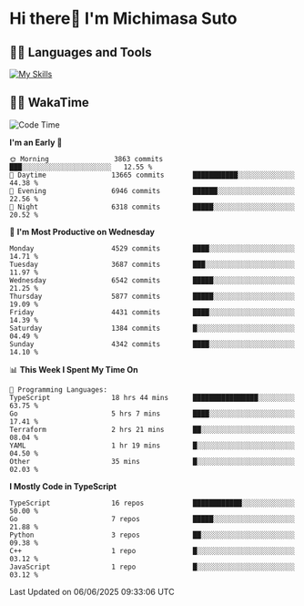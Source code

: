 # Hi there👋 I'm Michimasa Suto

## 🧑‍💻 Languages and Tools
[![My Skills](https://skillicons.dev/icons?i=ts,nextjs,react,go,python,aws,terraform)](https://skillicons.dev)

<!--
**Suto-Michimasa/Suto-Michimasa** is a ✨ _special_ ✨ repository because its `README.md` (this file) appears on your GitHub profile.

Here are some ideas to get you started:

- 🔭 I’m currently working on ...
- 🌱 I’m currently learning ...
- 👯 I’m looking to collaborate on ...
- 🤔 I’m looking for help with ...
- 💬 Ask me about ...
- 📫 How to reach me: ...
- 😄 Pronouns: ...
- ⚡ Fun fact: ...
-->
<!--
## 💎 Github Stats

<div>
  <img height="170" align="left" src="https://github-readme-stats.vercel.app/api?username=Suto-michimasa&count_private=true&show_icons=true&theme=dark" />
  <img height="170" src="https://github-readme-stats.vercel.app/api/top-langs/?username=Suto-michimasa&langs_count=8&layout=compact&theme=dark" />
</div>
-->
<!-- ## 🏆 GitHub Profile Trophy

<img width="800" src="https://github-profile-trophy.vercel.app/?username=Suto-michimasa&theme=onedark&no-frame=true"/>
 -->

## 🧑‍💻 WakaTime
<!--START_SECTION:waka-->
![Code Time](http://img.shields.io/badge/Code%20Time-930%20hrs%2032%20mins-blue)

**I'm an Early 🐤** 

```text
🌞 Morning                3863 commits        ███░░░░░░░░░░░░░░░░░░░░░░   12.55 % 
🌆 Daytime                13665 commits       ███████████░░░░░░░░░░░░░░   44.38 % 
🌃 Evening                6946 commits        ██████░░░░░░░░░░░░░░░░░░░   22.56 % 
🌙 Night                  6318 commits        █████░░░░░░░░░░░░░░░░░░░░   20.52 % 
```
📅 **I'm Most Productive on Wednesday** 

```text
Monday                   4529 commits        ████░░░░░░░░░░░░░░░░░░░░░   14.71 % 
Tuesday                  3687 commits        ███░░░░░░░░░░░░░░░░░░░░░░   11.97 % 
Wednesday                6542 commits        █████░░░░░░░░░░░░░░░░░░░░   21.25 % 
Thursday                 5877 commits        █████░░░░░░░░░░░░░░░░░░░░   19.09 % 
Friday                   4431 commits        ████░░░░░░░░░░░░░░░░░░░░░   14.39 % 
Saturday                 1384 commits        █░░░░░░░░░░░░░░░░░░░░░░░░   04.49 % 
Sunday                   4342 commits        ████░░░░░░░░░░░░░░░░░░░░░   14.10 % 
```


📊 **This Week I Spent My Time On** 

```text
💬 Programming Languages: 
TypeScript               18 hrs 44 mins      ████████████████░░░░░░░░░   63.75 % 
Go                       5 hrs 7 mins        ████░░░░░░░░░░░░░░░░░░░░░   17.41 % 
Terraform                2 hrs 21 mins       ██░░░░░░░░░░░░░░░░░░░░░░░   08.04 % 
YAML                     1 hr 19 mins        █░░░░░░░░░░░░░░░░░░░░░░░░   04.50 % 
Other                    35 mins             █░░░░░░░░░░░░░░░░░░░░░░░░   02.03 % 
```

**I Mostly Code in TypeScript** 

```text
TypeScript               16 repos            ████████████░░░░░░░░░░░░░   50.00 % 
Go                       7 repos             █████░░░░░░░░░░░░░░░░░░░░   21.88 % 
Python                   3 repos             ██░░░░░░░░░░░░░░░░░░░░░░░   09.38 % 
C++                      1 repo              █░░░░░░░░░░░░░░░░░░░░░░░░   03.12 % 
JavaScript               1 repo              █░░░░░░░░░░░░░░░░░░░░░░░░   03.12 % 
```




 Last Updated on 06/06/2025 09:33:06 UTC
<!--END_SECTION:waka-->
